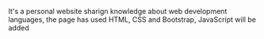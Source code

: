 It's a personal website sharign knowledge about web development languages, the page has used HTML, CSS and Bootstrap, JavaScript will be added
